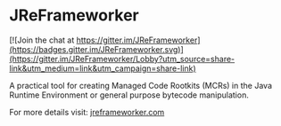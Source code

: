 # JReFrameworker
[![Join the chat at https://gitter.im/JReFrameworker](https://badges.gitter.im/JReFrameworker.svg)](https://gitter.im/JReFrameworker/Lobby?utm_source=share-link&utm_medium=link&utm_campaign=share-link)

A practical tool for creating Managed Code Rootkits (MCRs) in the Java Runtime Environment or general purpose bytecode manipulation.

For more details visit: [jreframeworker.com](https://jreframeworker.com/)
